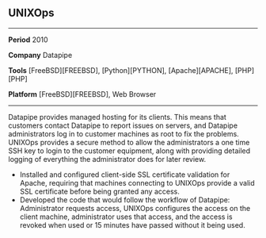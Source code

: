 ## UNIXOps

------------ -------------------------------------------------------------------------------------------
**Period**   2010

**Company**  Datapipe

**Tools**    [FreeBSD][FREEBSD], [Python][PYTHON], [Apache][APACHE], [PHP][PHP]

**Platform** [FreeBSD][FREEBSD], Web Browser
------------ -------------------------------------------------------------------------------------------

Datapipe provides managed hosting for its clients. This means that customers contact Datapipe to report issues on servers, and Datapipe administrators log in to customer machines as root to fix the problems. UNIXOps provides a secure method to allow the administrators a one time SSH key to login to the customer equipment, along with providing detailed logging of everything the administrator does for later review.

* Installed and configured client-side SSL certificate validation for Apache, requiring that machines connecting to UNIXOps provide a valid SSL certificate before being granted any access.
* Developed the code that would follow the workflow of Datapipe: Administrator requests access, UNIXOps configures the access on the client machine, administrator uses that access, and the access is revoked when used or 15 minutes have passed without it being used.
